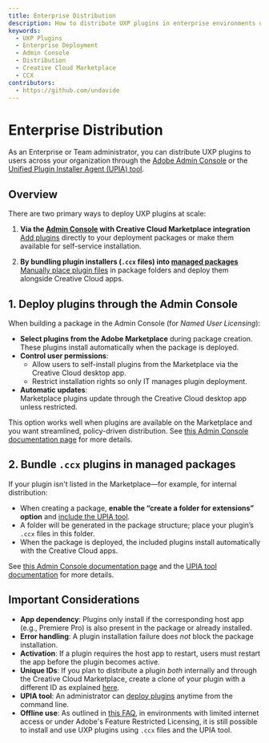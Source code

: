 ```yaml
---
title: Enterprise Distribution
description: How to distribute UXP plugins in enterprise environments using the Admin Console
keywords:
  - UXP Plugins
  - Enterprise Deployment
  - Admin Console
  - Distribution
  - Creative Cloud Marketplace
  - CCX
contributors:
  - https://github.com/undavide
---
```


# Enterprise Distribution

As an Enterprise or Team administrator, you can distribute UXP plugins to users across your organization through the [Adobe Admin Console](https://adminconsole.adobe.com/) or the [Unified Plugin Installer Agent (UPIA) tool](https://helpx.adobe.com/creative-cloud/apps/integration-with-other-apps/manage-plugins/install-plugins-using-upia-tool.html).

## Overview

There are two primary ways to deploy UXP plugins at scale:

1. **Via the [Admin Console](https://adminconsole.adobe.com/) with Creative Cloud Marketplace integration**  
   [Add plugins](https://helpx.adobe.com/enterprise/using/manage-extensions.html#named-user-licenses) directly to your deployment packages or make them available for self-service installation.

2. **By bundling plugin installers (`.ccx` files) into [managed packages](https://helpx.adobe.com/enterprise/using/customize-creative-cloud-app.html#customize)**  
   [Manually place plugin files](https://helpx.adobe.com/enterprise/using/manage-extensions.html#others) in package folders and deploy them alongside Creative Cloud apps.

## 1. Deploy plugins through the Admin Console

When building a package in the Admin Console (for _Named User Licensing_):

- **Select plugins from the Adobe Marketplace** during package creation.  
  These plugins install automatically when the package is deployed.
- **Control user permissions**:
  - Allow users to self-install plugins from the Marketplace via the Creative Cloud desktop app.
  - Restrict installation rights so only IT manages plugin deployment.
- **Automatic updates**:  
  Marketplace plugins update through the Creative Cloud desktop app unless restricted.

This option works well when plugins are available on the Marketplace and you want streamlined, policy-driven distribution. See [this Admin Console documentation page](https://helpx.adobe.com/enterprise/using/manage-extensions.html#named-user-licenses) for more details.

## 2. Bundle `.ccx` plugins in managed packages

If your plugin isn't listed in the Marketplace—for example, for internal distribution:

- When creating a package, **enable the “create a folder for extensions” option** and [include the UPIA tool](https://helpx.adobe.com/enterprise/using/manage-extensions.html#others).
- A folder will be generated in the package structure; place your plugin’s `.ccx` files in this folder.
- When the package is deployed, the included plugins install automatically with the Creative Cloud apps.

See [this Admin Console documentation page](https://helpx.adobe.com/enterprise/using/manage-extensions.html#others) and the [UPIA tool documentation](https://helpx.adobe.com/creative-cloud/apps/integration-with-other-apps/manage-plugins/install-plugins-using-upia-tool.html) for more details.

## Important Considerations

- **App dependency**: Plugins only install if the corresponding host app (e.g., Premiere Pro) is also present in the package or already installed.
- **Error handling**: A plugin installation failure does _not_ block the package installation.
- **Activation**: If a plugin requires the host app to restart, users must restart the app before the plugin becomes active.
- **Unique IDs**: If you plan to distribute a plugin _both_ internally and through the Creative Cloud Marketplace, create a clone of your plugin with a different ID as explained [here](../package/index.md#mind-your-plugins-id).
- **UPIA tool**: An administrator can [deploy plugins](https://helpx.adobe.com/in/creative-cloud/apps/integration-with-other-apps/manage-plugins/install-plugins-using-upia-tool.html) anytime from the command line.
- **Offline use**: As outlined in [this FAQ](https://developer.adobe.com/developer-distribution/creative-cloud/docs/guides/faq#i-work-exclusively-offline-or-in-a-setting-where-access-to-the-internet-is-extremely-limited-can-i-use-scripts-plugins-extensions-or-c-plugins-how-can-i-install-all-of-the-above-without-the-creative-cloud-desktop-app-or-while-offline), in environments with limited internet access or under Adobe's Feature Restricted Licensing, it is still possible to install and use UXP plugins using `.ccx` files and the UPIA tool.
